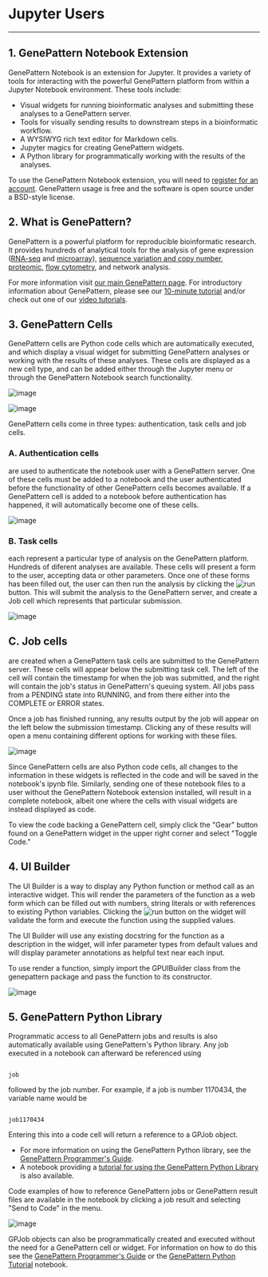 # Jupyter Users
--- 

## 1. GenePattern Notebook Extension
GenePattern Notebook is an extension for Jupyter. It provides a variety
of tools for interacting with the powerful GenePattern platform from
within a Jupyter Notebook environment. These tools include:

-   Visual widgets for running bioinformatic analyses and submitting
    these analyses to a GenePattern server.
-   Tools for visually sending results to downstream steps in a
    bioinformatic workflow.
-   A WYSIWYG rich text editor for Markdown cells.
-   Jupyter magics for creating GenePattern widgets.
-   A Python library for programmatically working with the results of
    the analyses.

To use the GenePattern Notebook extension, you will need to [register for
an account](https://notebook.genepattern.org/). GenePattern usage is free and the software is open source
under a BSD-style license.

## 2. What is GenePattern?

GenePattern is a powerful platform for reproducible bioinformatic
research. It provides hundreds of analytical tools for the analysis of
gene expression ([RNA-seq](http://genepattern.org/rna-seq-analysis) and [microarray](http://genepattern.org/gene-expression-analysis)), [sequence variation and copy
number](http://genepattern.org/variant-and-copy-number-analysis), [proteomic](http://genepattern.org/proteomics), [flow cytometry](http://genepattern.org/flow-cytometry), and network analysis.

For more information visit [our main GenePattern page](http://genepattern.org/). For introductory
information about GenePattern, please see our [10-minute tutorial](http://software.broadinstitute.org/cancer/software/genepattern/quick-start) and/or
check out one of our [video tutorials](http://software.broadinstitute.org/cancer/software/genepattern/video-tutorials).

## 3. GenePattern Cells

GenePattern cells are Python code cells which are automatically
executed, and which display a visual widget for submitting GenePattern
analyses or working with the results of these analyses. These cells are
displayed as a new cell type, and can be added either through the
Jupyter menu or through the GenePattern Notebook search functionality.

![image](img/content_screen_shot_2015-10-22_at_11_50_01.png)

![image](img/content_screen_shot_2015-08-24_at_10_30_39.png)

GenePattern cells come in three types: authentication, task cells and
job cells.

### A. Authentication cells 
are used to authenticate the notebook user with a GenePattern server. One of these cells must be added to a notebook and the user authenticated before the functionality of other
GenePattern cells becomes available. If a GenePattern cell is added to a
notebook before authentication has happened, it will automatically
become one of these cells.

![image](img/content_screen_shot_2015-08-24_at_10_27_12.png)

### B. Task cells 
each represent a particular type of analysis on the GenePattern platform. Hundreds of diferent analyses are available. These cells will present a form to the user, accepting data or other
parameters. Once one of these forms has been filled out, the user can
then run the analysis by clicking the ![run](img/run.png)button. This will submit the
analysis to the GenePattern server, and create a Job cell which
represents that particular submission.

![image](img/content_screen_shot_2015-08-24_at_10_32_11.png)

## C. Job cells
are created when a GenePattern task cells are submitted to the GenePattern server. These cells will appear below the submitting task cell. The left of the cell will contain the timestamp for when the
job was submitted, and the right will contain the job's status in
GenePattern's queuing system. All jobs pass from a PENDING state into
RUNNING, and from there either into the COMPLETE or ERROR states.

Once a job has finished running, any results output by the job will
appear on the left below the submission timestamp. Clicking any of these
results will open a menu containing different options for working with
these files.

![image](img/content_screen_shot_2015-08-24_at_10_33_20.png)

Since GenePattern cells are also Python code cells, all changes to the
information in these widgets is reflected in the code and will be saved
in the notebook's ipynb file. Similarly, sending one of these notebook
files to a user without the GenePattern Notebook extension installed,
will result in a complete notebook, albeit one where the cells with
visual widgets are instead displayed as code.

To view the code backing a GenePattern cell, simply click the "Gear"
button found on a GenePattern widget in the upper right corner and
select "Toggle Code."

## 4. UI Builder

The UI Builder is a way to display any Python function or method call as
an interactive widget. This will render the parameters of the function
as a web form which can be filled out with numbers, string literals or
with references to existing Python variables. Clicking the ![run](img/run.png) button on
the widget will validate the form and execute the function using the
supplied values.

The UI Builder will use any existing docstring for the function as a
description in the widget, will infer parameter types from default
values and will display parameter annotations as helpful text near each
input.

To use render a function, simply import the GPUIBuilder class from the
genepattern package and pass the function to its constructor.

![image](img/call-widget.jpg)

## 5. GenePattern Python Library

Programmatic access to all GenePattern jobs and results is also
automatically available using GenePattern's Python library. Any job
executed in a notebook can afterward be referenced using

```

job 

```

followed by the job number. For example, if a job is number 1170434, the
variable name would be

```

job1170434 

```

Entering this into a code cell will return a reference to a GPJob
object.

-   For more information on using the GenePattern Python library, see
    the [GenePattern Programmer's Guide](http://genepattern.org/programmers-guide#_Using_GenePattern_from_Python).
-   A notebook providing a [tutorial for using the GenePattern Python
    Library](https://github.com/genepattern/example-notebooks/blob/master/GenePattern%20Python%20Tutorial.ipynb) is also available.

Code examples of how to reference GenePattern jobs or GenePattern result
files are available in the notebook by clicking a job result and
selecting "Send to Code" in the menu.

![image](img/content_screen-shot-2015-10-15-at-13_50.jpg)

GPJob objects can also be programmatically created and executed without
the need for a GenePattern cell or widget. For information on how to do
this see the [GenePattern Programmer's Guide](http://genepattern.org/programmers-guide#_Using_GenePattern_from_Python) or the [GenePattern Python Tutorial](https://github.com/genepattern/example-notebooks/blob/master/GenePattern%20Python%20Tutorial.ipynb) notebook.
